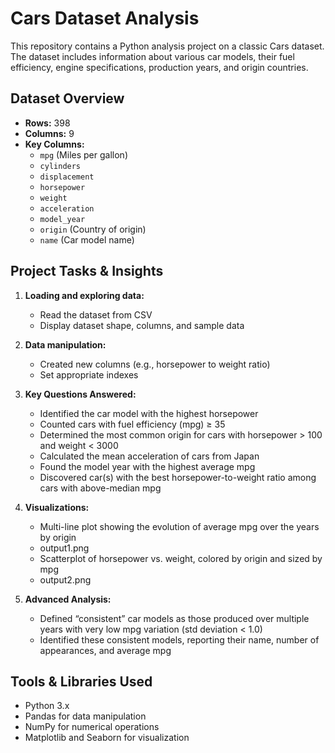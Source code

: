 # Cars Dataset Analysis

This repository contains a Python analysis project on a classic Cars dataset. The dataset includes information about various car models, their fuel efficiency, engine specifications, production years, and origin countries.

## Dataset Overview

- **Rows:** 398  
- **Columns:** 9  
- **Key Columns:**  
  - `mpg` (Miles per gallon)  
  - `cylinders`  
  - `displacement`  
  - `horsepower`  
  - `weight`  
  - `acceleration`  
  - `model_year`  
  - `origin` (Country of origin)  
  - `name` (Car model name)  

## Project Tasks & Insights

1. **Loading and exploring data:**  
   - Read the dataset from CSV  
   - Display dataset shape, columns, and sample data  

2. **Data manipulation:**  
   - Created new columns (e.g., horsepower to weight ratio)  
   - Set appropriate indexes  

3. **Key Questions Answered:**  
   - Identified the car model with the highest horsepower  
   - Counted cars with fuel efficiency (mpg) ≥ 35  
   - Determined the most common origin for cars with horsepower > 100 and weight < 3000  
   - Calculated the mean acceleration of cars from Japan  
   - Found the model year with the highest average mpg  
   - Discovered car(s) with the best horsepower-to-weight ratio among cars with above-median mpg  

4. **Visualizations:**  
   - Multi-line plot showing the evolution of average mpg over the years by origin
   - output1.png
   - Scatterplot of horsepower vs. weight, colored by origin and sized by mpg
   - output2.png

5. **Advanced Analysis:**  
   - Defined “consistent” car models as those produced over multiple years with very low mpg variation (std deviation < 1.0)  
   - Identified these consistent models, reporting their name, number of appearances, and average mpg  

## Tools & Libraries Used

- Python 3.x  
- Pandas for data manipulation  
- NumPy for numerical operations  
- Matplotlib and Seaborn for visualization  
